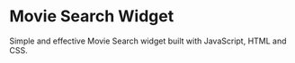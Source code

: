 # Movie Search Widget
Simple and effective Movie Search widget built with JavaScript, HTML and CSS.
